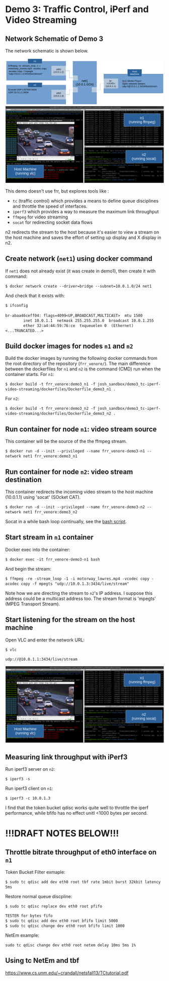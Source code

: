# Demo 3: Traffic Control, iPerf and Video Streaming


## Network Schematic of Demo 3

The network schematic is shown below.

![cryptwarden](images/demo3_schematic.png)
![Bashmu](images/ffmpeg_playing_video.png)

This demo doesn't use frr, but explores tools like :

- `tc` (traffic control) which provides a means to define queue disciplines and throttle the speed of interfaces.  
- `iperf3` which provides a way to measure the maximum link throughput
- `ffmpeg` for video streaming
- `socat` for redirecting socket data flows

n2 redirects the stream to the host because it's easier to view a stream on the host machine and saves the effort of setting up display and X display in n2.

## Create network (`net1`) using docker command

If `net1` does not already exist (it was create in demo1), then create it with command:

~~~
$ docker network create --driver=bridge --subnet=10.0.1.0/24 net1
~~~

And check that it exists with:
~~~
$ ifconfig

br-abaa46ceff04: flags=4099<UP,BROADCAST,MULTICAST>  mtu 1500
        inet 10.0.1.1  netmask 255.255.255.0  broadcast 10.0.1.255
        ether 32:a4:44:59:76:ce  txqueuelen 0  (Ethernet)
<...TRUNCATED...>
~~~

## Build docker images for nodes `n1` and `n2`

Build the docker images by running the following docker commands from the root directory of the repository (`frr_venore/`). The main difference between the dockerfiles for `n1` and `n2` is the command (CMD) run when the container starts.  For `n1`:
~~~
$ docker build -t frr_venore:demo3_n1 -f josh_sandbox/demo3_tc-iperf-video-streaming/dockerfiles/Dockerfile_demo3_n1 .
~~~

For `n2`:
~~~
$ docker build -t frr_venore:demo3_n2 -f josh_sandbox/demo3_tc-iperf-video-streaming/dockerfiles/Dockerfile_demo3_n2 .
~~~

## Run container for node `n1`: video stream source

This container will be the source of the the ffmpeg stream.
~~~
$ docker run -d --init --privileged --name frr_venore-demo3-n1 --network net1 frr_venore:demo3_n1
~~~

## Run container for node `n2`: video stream destination

This container redirects the incoming video stream to the host machine (10.0.1.1) using 'socat' (SOcket CAT).
~~~
$ docker run -d --init --privileged --name frr_venore-demo3-n2 --network net1 frr_venore:demo3_n2
~~~

Socat in a while bash loop continually, see the [bash script](dockerfiles/demo3_n2.sh).

## Start stream in `n1` container

Docker exec into the container:

~~~
$ docker exec -it frr_venore-demo3-n1 bash
~~~

And begin the stream:

~~~
$ ffmpeg -re -stream_loop -1 -i motorway_lowres.mp4 -vcodec copy -acodec copy -f mpegts "udp://10.0.1.3:3434/live/stream"
~~~

Note how we are directing the stream to `n2`'s IP address. I suppose this address could be a multicast address too. The stream format is 'mpegts' (MPEG Transport Stream).

## Start listening for the stream on the host machine

Open VLC and enter the network URL:
~~~
$ vlc
~~~
~~~
udp://@10.0.1.1:3434/live/stream
~~~

![Bashmu](images/ffmpeg_playing_video.png)


## Measuring link throughput with iPerf3

Run iperf3 server on `n2`:
~~~
$ iperf3 -s
~~~

Run iperf3 client on `n1`:
~~~
$ iperf3 -c 10.0.1.3
~~~

I find that the token bucket qdisc works quite well to throttle the iperf performance, while bfifo has no effect unitl <1000 bytes per second.

# !!!DRAFT NOTES BELOW!!!

## Throttle bitrate throughput of eth0 interface on `n1`

Token Bucket Filter exmaple:
~~~
$ sudo tc qdisc add dev eth0 root tbf rate 1mbit burst 32kbit latency 5ms
~~~

Restore normal queue discpline:
~~~
$ sudo tc qdisc replace dev eth0 root pfifo
~~~

~~~
TESTER for bytes fifo
$ sudo tc qdisc add dev eth0 root bfifo limit 5000
$ sudo tc qdisc change dev eth0 root bfifo limit 1000
~~~

NetEm example:
~~~
sudo tc qdisc change dev eth0 root netem delay 10ms 5ms 1%
~~~

## Using tc NetEm and tbf

https://www.cs.unm.edu/~crandall/netsfall13/TCtutorial.pdf


